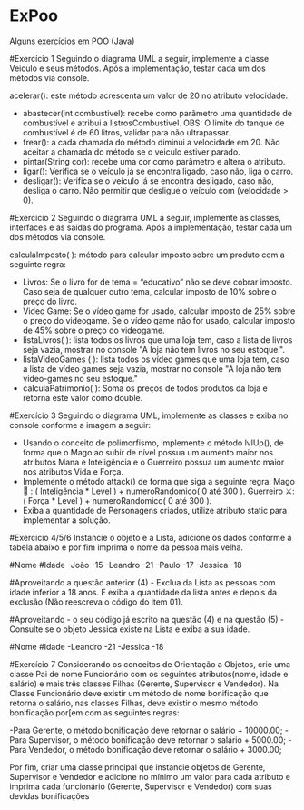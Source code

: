 # ExPoo
Alguns exercícios em POO (Java)

#Exercício 1
Seguindo o diagrama UML a seguir, implemente a classe Veiculo e seus métodos. Após a implementação, testar cada um dos métodos via console.

acelerar(): este método acrescenta um valor de 20 no atributo velocidade.
- abastecer(int combustivel): recebe como parâmetro uma quantidade de combustível e atribui a listrosCombustivel. OBS: O limite do tanque de combustível é de 60 litros, validar para não ultrapassar.
- frear(): a cada chamada do método diminui a velocidade em 20. Não aceitar a chamada do método se o veiculo estiver parado.
- pintar(String cor): recebe uma cor como parâmetro e altera o atributo.
- ligar(): Verifica se o veículo já se encontra ligado, caso não, liga o carro.
- desligar(): Verifica se o veículo já se encontra desligado, caso não, desliga o carro. Não permitir que desligue o veículo com (velocidade > 0).

#Exercício 2
Seguindo o diagrama UML a seguir, implemente as classes, interfaces e as saídas do programa. Após a implementação, testar cada um dos métodos via console.

calculaImposto( ): método para calcular imposto sobre um produto com a seguinte regra:
- Livros: Se o livro for de tema = “educativo” não se deve cobrar imposto. Caso seja de qualquer outro tema, calcular imposto de 10% sobre o preço do livro.
- Video Game: Se o vídeo game for usado, calcular imposto de 25% sobre o preço do videogame. Se o vídeo game não for usado, calcular imposto de 45% sobre o preço do videogame.
- listaLivros( ): lista todos os livros que uma loja tem, caso a lista de livros seja vazia, mostrar no console "A loja não tem livros no seu estoque.".
- listaVideoGames ( ): lista todos os vídeo games que uma loja tem, caso a lista de vídeo games seja vazia, mostrar no console "A loja não tem video-games no seu estoque."
- calculaPatrimonio( ): Soma os preços de todos produtos da loja e retorna este valor como double.

#Exercício 3
Seguindo o diagrama UML, implemente as classes e exiba no console conforme a imagem a seguir:

- Usando o conceito de polimorfismo, implemente o método lvlUp(), de forma que o Mago ao subir de nível possua um aumento maior nos atributos Mana e Inteligência e o Guerreiro possua um aumento maior nos atributos Vida e Força.
- Implemente o método attack() de forma que siga a seguinte regra: Mago 🧹 : ( Inteligência * Level ) + numeroRandomico( 0 até 300 ). Guerreiro ⚔: ( Força * Level ) + numeroRandomico( 0 até 300 ).
- Exiba a quantidade de Personagens criados, utilize atributo static para implementar a solução.

#Exercício 4/5/6
Instancie o objeto e a Lista<Pessoa>, adicione os dados conforme a tabela abaixo e por fim imprima o nome da pessoa mais velha.

#Nome      #Idade
-João      -15
-Leandro   -21
-Paulo     -17
-Jessica   -18

#Aproveitando a questão anterior (4) - Exclua da Lista as pessoas com idade inferior a 18 anos. E exiba a quantidade da lista antes e depois da exclusão (Não reescreva o código do item 01).
  
#Aproveitando - o seu código já escrito na questão (4) e na questão (5) - Consulte se o objeto Jessica existe na Lista e exiba a sua idade.

#Nome      #Idade
-Leandro   -21
-Jessica   -18  

#Exercício 7
Considerando os conceitos de Orientação a Objetos, crie uma classe Pai de nome Funcionário com os seguintes atributos(nome, idade e salário) e mais três classes Filhas (Gerente, Supervisor e Vendedor). Na Classe Funcionário deve existir um método de nome bonificação que retorna o salário, nas classes Filhas, deve existir o mesmo método bonificação por[em com as seguintes regras:
  
-Para Gerente, o método bonificação deve retornar o salário + 10000.00;
-Para Supervisor, o método bonificação deve retornar o salário + 5000.00;
-Para Vendedor, o método bonificação deve retornar o salário + 3000.00;
  
Por fim, criar uma classe principal que instancie objetos de Gerente, Supervisor e Vendedor e adicione no mínimo um valor para cada atributo e imprima cada funcionário (Gerente, Supervisor e Vendedor) com suas devidas bonificações
